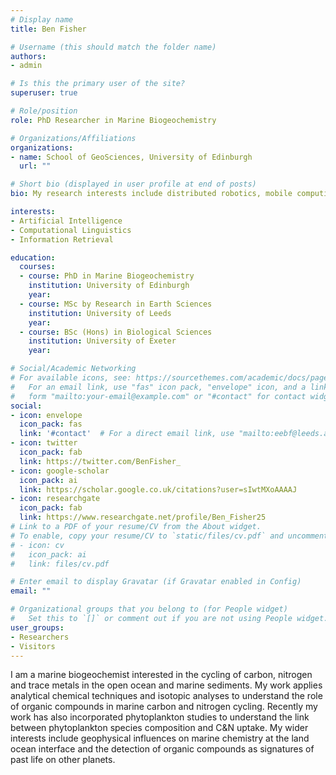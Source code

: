 ```yaml
---
# Display name
title: Ben Fisher

# Username (this should match the folder name)
authors:
- admin

# Is this the primary user of the site?
superuser: true

# Role/position
role: PhD Researcher in Marine Biogeochemistry

# Organizations/Affiliations
organizations:
- name: School of GeoSciences, University of Edinburgh
  url: ""

# Short bio (displayed in user profile at end of posts)
bio: My research interests include distributed robotics, mobile computing and programmable matter.

interests:
- Artificial Intelligence
- Computational Linguistics
- Information Retrieval

education:
  courses:
  - course: PhD in Marine Biogeochemistry
    institution: University of Edinburgh
    year: 
  - course: MSc by Research in Earth Sciences
    institution: University of Leeds
    year: 
  - course: BSc (Hons) in Biological Sciences
    institution: University of Exeter
    year: 

# Social/Academic Networking
# For available icons, see: https://sourcethemes.com/academic/docs/page-builder/#icons
#   For an email link, use "fas" icon pack, "envelope" icon, and a link in the
#   form "mailto:your-email@example.com" or "#contact" for contact widget.
social:
- icon: envelope
  icon_pack: fas
  link: '#contact'  # For a direct email link, use "mailto:eebf@leeds.ac.uk".
- icon: twitter
  icon_pack: fab
  link: https://twitter.com/BenFisher_
- icon: google-scholar
  icon_pack: ai
  link: https://scholar.google.co.uk/citations?user=sIwtMXoAAAAJ
- icon: researchgate
  icon_pack: fab
  link: https://www.researchgate.net/profile/Ben_Fisher25
# Link to a PDF of your resume/CV from the About widget.
# To enable, copy your resume/CV to `static/files/cv.pdf` and uncomment the lines below.
# - icon: cv
#   icon_pack: ai
#   link: files/cv.pdf

# Enter email to display Gravatar (if Gravatar enabled in Config)
email: ""

# Organizational groups that you belong to (for People widget)
#   Set this to `[]` or comment out if you are not using People widget.
user_groups:
- Researchers
- Visitors
---
```


I am a marine biogeochemist interested in the cycling of carbon, nitrogen and trace metals in the open ocean and marine sediments. My work applies analytical chemical techniques and isotopic analyses to understand the role of organic compounds in marine carbon and nitrogen cycling. Recently my work has also incorporated phytoplankton studies to understand the link between phytoplankton species composition and C&N uptake. My wider interests include geophysical influences on marine chemistry at the land ocean interface and the detection of organic compounds as signatures of past life on other planets.
